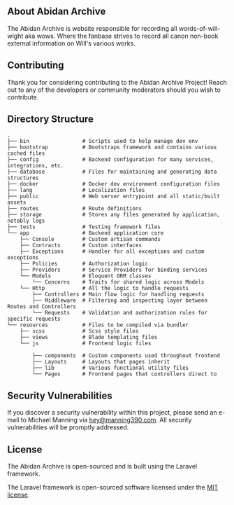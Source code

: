 ## About Abidan Archive

The Abidan Archive is website responsible for recording all words-of-will-wight aka wows. Where the fanbase strives to record all canon non-book external information on Will's various works.

## Contributing

Thank you for considering contributing to the Abidan Archive Project! Reach out to any of the developers or community moderators should you wish to contribute.

## Directory Structure

```
.
├── bin                 # Scripts used to help manage dev env
├── bootstrap           # Bootstraps framework and contains various cached files
├── config              # Backend configuration for many services, integrations, etc.
├── database            # Files for maintaining and generating data structures
├── docker              # Docker dev environment configuration files
├── lang                # Localization files
├── public              # Web server entrypoint and all static/built assets
├── routes              # Route definitions
├── storage             # Stores any files generated by application, notably logs
├── tests               # Testing framework files
└── app                 # Backend application core
    ├── Console         # Custom artisan commands
    ├── Contracts       # Custom interfaces
    ├── Exceptions      # Handler for all exceptions and custom exceptions
    ├── Policies        # Authorization logic
    ├── Providers       # Service Providers for binding services
    └── Models          # Eloquent ORM classes
        └── Concerns    # Traits for shared logic across Models
    └── Http            # All the logic to handle requests
        ├── Controllers # Main flow logic for handling requests
        ├── Middleware  # Filtering and inspecting layer between Routes and Controllers
        └── Requests    # Validation and authorization rules for specific requests
└── resources           # Files to be compiled via bundler
    ├── scss            # Scss style files
    ├── views           # Blade templating files
    └── js              # Frontend logic files

        ├── components  # Custom components used throughout frontend
        ├── Layouts     # Layouts that pages inherit
        ├── lib         # Various functional utility files
        └── Pages       # Frontend pages that controllers direct to
```


## Security Vulnerabilities

If you discover a security vulnerability within this project, please send an e-mail to Michael Manning via  [hey@manning390.com](mailto:hey@manning390.com). All security vulnerabilities will be promptly addressed.


## License

The Abidan Archive is open-sourced and is built using the Laravel framework.

The Laravel framework is open-sourced software licensed under the [MIT license](https://opensource.org/licenses/MIT).
